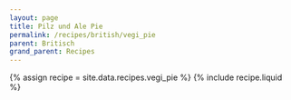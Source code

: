 ```yaml
---
layout: page
title: Pilz und Ale Pie
permalink: /recipes/british/vegi_pie
parent: Britisch
grand_parent: Recipes
---
```

{% assign recipe = site.data.recipes.vegi_pie %}
{% include recipe.liquid %}